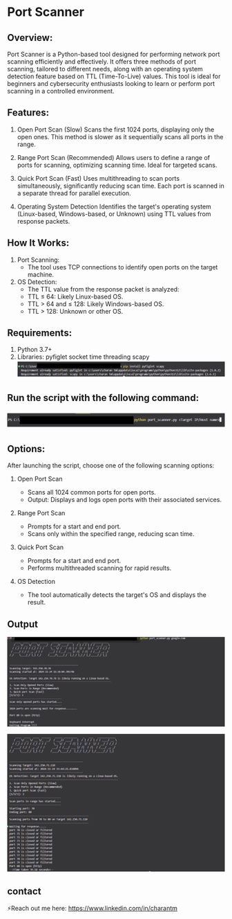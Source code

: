 # Port Scanner

## Overview:

Port Scanner is a Python-based tool designed for performing network port scanning efficiently and effectively. It offers three methods of port scanning, tailored to different needs, along with an operating system detection feature based on TTL (Time-To-Live) values.
This tool is ideal for beginners and cybersecurity enthusiasts looking to learn or perform port scanning in a controlled environment.

## Features:

1. Open Port Scan (Slow)
   Scans the first 1024 ports, displaying only the open ones.
   This method is slower as it sequentially scans all ports in the range.

2. Range Port Scan (Recommended)
   Allows users to define a range of ports for scanning, optimizing scanning time.
   Ideal for targeted scans.

3. Quick Port Scan (Fast)
   Uses multithreading to scan ports simultaneously, significantly reducing scan time.
   Each port is scanned in a separate thread for parallel execution.

4. Operating System Detection
   Identifies the target's operating system (Linux-based, Windows-based, or Unknown) using TTL values from response packets.

## How It Works:

1. Port Scanning:
   - The tool uses TCP connections to identify open ports on the target machine.
2. OS Detection:
   - The TTL value from the response packet is analyzed:
   - TTL ≤ 64: Likely Linux-based OS.
   - TTL > 64 and ≤ 128: Likely Windows-based OS.
   - TTL > 128: Unknown or other OS.

## Requirements:

1. Python 3.7+
2. Libraries:
   pyfiglet
   socket
   time
   threading
   scapy
   ![Installing Libraries](assets/port_3.png)

## Run the script with the following command:

![Run the script command](assets/port_1.png)

## Options:

After launching the script, choose one of the following scanning options:

1. Open Port Scan

   - Scans all 1024 common ports for open ports.
   - Output: Displays and logs open ports with their associated services.

2. Range Port Scan

   - Prompts for a start and end port.
   - Scans only within the specified range, reducing scan time.

3. Quick Port Scan

   - Prompts for a start and end port.
   - Performs multithreaded scanning for rapid results.

4. OS Detection
   * The tool automatically detects the target's OS and displays the result.

## Output
![Run the script command](assets/port_2.png)

![Run the script command](assets/port_4.png)

## contact
⚡Reach out me here: https://www.linkedin.com/in/charantm
